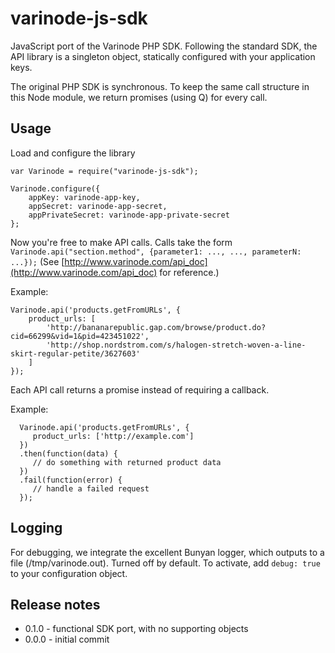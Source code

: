varinode-js-sdk
===============

JavaScript port of the Varinode PHP SDK. Following the standard SDK, the API library is a singleton object, statically configured with your application keys.

The original PHP SDK is synchronous. To keep the same call structure in this Node module, we return promises (using Q) for every call.

Usage
-----

Load and configure the library 



	var Varinode = require("varinode-js-sdk");
	
	Varinode.configure({
    	appKey: varinode-app-key,
        appSecret: varinode-app-secret,
    	appPrivateSecret: varinode-app-private-secret
    };
    
Now you're free to make API calls. Calls take the form `Varinode.api("section.method", {parameter1: ..., ..., parameterN: ...});` (See [http://www.varinode.com/api_doc](http://www.varinode.com/api_doc) for reference.)
     
Example:

	Varinode.api('products.getFromURLs', {
    	product_urls: [
     		'http://bananarepublic.gap.com/browse/product.do?cid=66299&vid=1&pid=423451022',
            'http://shop.nordstrom.com/s/halogen-stretch-woven-a-line-skirt-regular-petite/3627603'
        ]
    });
     
Each API call returns a promise instead of requiring a callback.

Example:

      Varinode.api('products.getFromURLs', {
         product_urls: ['http://example.com']
      })
      .then(function(data) {
         // do something with returned product data
      })
      .fail(function(error) {
         // handle a failed request
      });
     

Logging
-------
For debugging, we integrate the excellent Bunyan logger, which outputs to a file (/tmp/varinode.out). Turned off by default. To activate, add `debug: true` to your configuration object.


Release notes
-----
 - 0.1.0 - functional SDK port, with no supporting objects
 - 0.0.0 - initial commit
